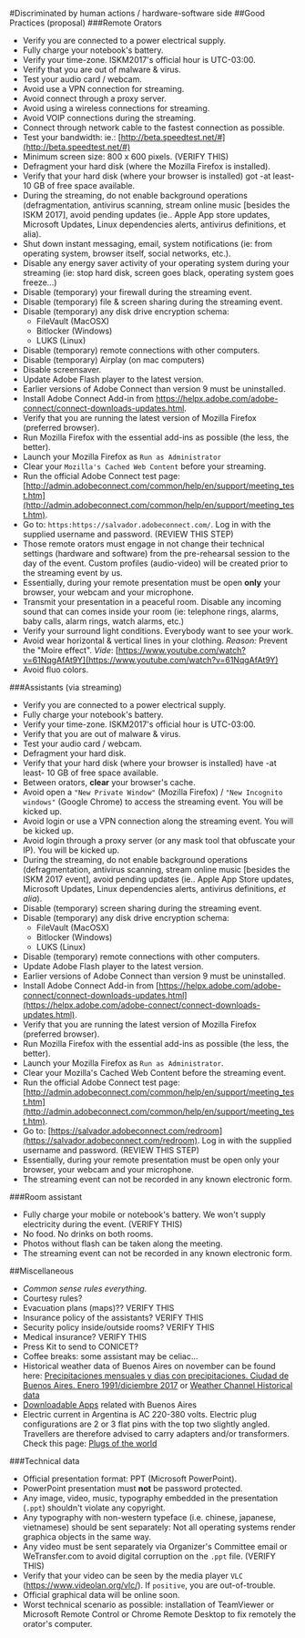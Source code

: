 #Discriminated by human actions / hardware-software side
##Good Practices (proposal)
###Remote Orators
* Verify you are connected to a power electrical supply.
* Fully charge your notebook's battery.
* Verify your time-zone. ISKM2017's official hour is UTC-03:00.
* Verify that you are out of malware & virus.
* Test your audio card / webcam.
* Avoid use a VPN connection for streaming.
* Avoid connect through a proxy server.
* Avoid using a wireless connections for streaming.
* Avoid VOIP connections during the streaming.
* Connect through network cable to the fastest connection as possible.
* Test your bandwidth: ie.: [http://beta.speedtest.net/#](http://beta.speedtest.net/#)
* Minimum screen size: 800 x 600 pixels. (VERIFY THIS)
* Defragment your hard disk (where the Mozilla Firefox is installed).
* Verify that your hard disk (where your browser is installed) got -at least- 10 GB of free space available.
* During the streaming, do not enable background operations (defragmentation, antivirus scanning, stream online music [besides the ISKM 2017], avoid pending updates (ie.. Apple App store updates, Microsoft Updates, Linux dependencies alerts, antivirus definitions, et alia).
* Shut down instant messaging, email, system notifications (ie: from operating system, browser itself, social networks, etc.).
* Disable any energy saver activity of your operating system during your streaming (ie: stop hard disk, screen goes black, operating system goes freeze...)
* Disable (temporary) your firewall during the streaming event.
* Disable (temporary) file & screen sharing during the streaming event.
* Disable  (temporary) any disk drive encryption schema:
    - FileVault (MacOSX)
	- Bitlocker (Windows)
	- LUKS (Linux)
* Disable (temporary) remote connections with other computers.
* Disable (temporary) Airplay (on mac computers)
* Disable screensaver.
* Update Adobe Flash player to the latest version.
* Earlier versions of Adobe Connect than version 9 must be uninstalled.
* Install Adobe Connect Add-in from https://helpx.adobe.com/adobe-connect/connect-downloads-updates.html.
* Verify that you are running the latest version of Mozilla Firefox (preferred browser).
* Run Mozilla Firefox with the essential add-ins as possible (the less, the better).
* Launch your Mozilla Firefox as `Run as Administrator`
* Clear your `Mozilla's Cached Web Content` before your streaming.
* Run the official Adobe Connect test page: [http://admin.adobeconnect.com/common/help/en/support/meeting_test.htm](http://admin.adobeconnect.com/common/help/en/support/meeting_test.htm).
* Go to: `https:https://salvador.adobeconnect.com/`. Log in with the supplied username and password. (REVIEW THIS  STEP)
* Those remote orators must engage in not change their technical settings (hardware and software) from the pre-rehearsal session to the day of the event. Custom profiles (audio-video) will be created prior to the streaming event by us.
* Essentially, during your remote presentation must be open **only** your browser, your webcam and your microphone.
* Transmit your presentation in a peaceful room. Disable any incoming sound that can comes inside your room (ie: telephone rings, alarms, baby calls, alarm rings, watch alarms, etc.)
* Verify your surround light conditions. Everybody want to see your work.
* Avoid wear horizontal & vertical lines in your clothing. _Reason:_ Prevent the "Moire effect". _Vide_: [https://www.youtube.com/watch?v=61NqgAfAt9Y](https://www.youtube.com/watch?v=61NqgAfAt9Y)
* Avoid fluo colors.

###Assistants (via streaming)
* Verify you are connected to a power electrical supply.
* Fully charge your notebook's battery.
* Verify your time-zone. ISKM2017's official hour is UTC-03:00.
* Verify that you are out of malware & virus.
* Test your audio card / webcam.
* Defragment your hard disk.
* Verify that your hard disk (where your browser is installed) have -at least- 10 GB of free space available.
* Between orators, **clear** your browser's cache.
* Avoid open a `"New Private Window"` (Mozilla Firefox) / `"New Incognito windows"` (Google Chrome) to access the streaming event. You will be kicked up.
* Avoid login or use a VPN connection along the streaming event. You will be kicked up.
* Avoid login through a proxy server (or any mask tool that obfuscate your IP). You will be kicked up.
* During the streaming, do not enable background operations (defragmentation, antivirus scanning, stream online music [besides the ISKM 2017 event], avoid pending updates (ie.. Apple App Store updates, Microsoft Updates, Linux dependencies alerts, antivirus definitions, _et alia_).
* Disable (temporary) screen sharing during the streaming event.
* Disable (temporary) any disk drive encryption schema:
     - FileVault (MacOSX)
     - Bitlocker (Windows)
     - LUKS (Linux)
* Disable (temporary) remote connections with other computers.
* Update Adobe Flash player to the latest version.
* Earlier versions of Adobe Connect than version 9 must be uninstalled.
* Install Adobe Connect Add-in from [https://helpx.adobe.com/adobe-connect/connect-downloads-updates.html](https://helpx.adobe.com/adobe-connect/connect-downloads-updates.html).
* Verify that you are running the latest version of Mozilla Firefox (preferred browser).
* Run Mozilla Firefox with the essential add-ins as possible (the less, the better).
* Launch your Mozilla Firefox as `Run as Administrator`.
* Clear your Mozilla's Cached Web Content before the streaming event.
* Run the official Adobe Connect test page: [http://admin.adobeconnect.com/common/help/en/support/meeting_test.htm](http://admin.adobeconnect.com/common/help/en/support/meeting_test.htm).
* Go to: [https://salvador.adobeconnect.com/redroom](https://salvador.adobeconnect.com/redroom). Log in with the supplied username and password. (REVIEW THIS STEP)
* Essentially, during your remote presentation must be open only your browser, your webcam and your microphone.
* The streaming event can not be recorded in any known electronic form.

###Room assistant
* Fully charge your mobile or notebook's battery. We won't supply electricity during the event. (VERIFY THIS)
* No food. No drinks on both rooms.
* Photos without flash can be taken along the meeting.
* The streaming event can not be recorded in any known electronic form.

##Miscellaneous
* _Common sense rules everything._
* Courtesy rules? 
* Evacuation plans (maps)?? VERIFY THIS
* Insurance policy of the assistants? VERIFY THIS
* Security policy inside/outside rooms? VERIFY THIS
* Medical insurance? VERIFY THIS
* Press Kit to send to CONICET?
* Coffee breaks: some assistant may be celiac...
* Historical weather data of Buenos Aires on november can be found here: [Precipitaciones mensuales y dias con precipitaciones. Ciudad de Buenos Aires. Enero 1991/diciembre 2017](https://www.estadisticaciudad.gob.ar/eyc/?p=64793) or [Weather Channel Historical data](https://weather.com/weather/monthly/l/ARBA0009:1:AR)
* [Downloadable Apps](https://turismo.buenosaires.gob.ar/en/article/downloadable-apps) related with Buenos Aires
* Electric current in Argentina is AC 220-380 volts. Electric plug configurations are 2 or 3 flat pins with the top two slightly angled. Travellers are therefore advised to carry adapters and/or transformers. Check this page: [Plugs of the world](http://www.iec.ch/worldplugs/list_bylocation.htm)

###Technical data
* Official presentation format: PPT (Microsoft PowerPoint).
* PowerPoint presentation must **not** be password protected.
* Any image, video, music, typography embedded in the presentation (`.ppt`) shouldn't violate any copyright.
* Any typography with non-western typeface (i.e. chinese, japanese, vietnamese) should be sent separately: Not all operating systems render graphica objects in the same way.
* Any video must be sent separately via Organizer's Committee email or WeTransfer.com to avoid digital corruption on the `.ppt` file. (VERIFY THIS)
* Verify that your video can be seen by the media player `VLC` (https://www.videolan.org/vlc/). If `positive`, you are out-of-trouble.
* Official graphical data will be online soon.
* Worst technical scenario as possible: installation of TeamViewer or Microsoft Remote Control or Chrome Remote Desktop to fix remotely the orator's computer.